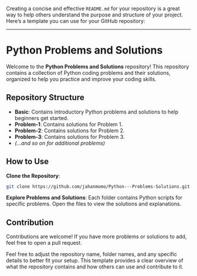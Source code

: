 Creating a concise and effective `README.md` for your repository is a great way to help others understand the purpose and structure of your project. Here’s a template you can use for your GitHub repository:

---

# Python Problems and Solutions

Welcome to the **Python Problems and Solutions** repository! This repository contains a collection of Python coding problems and their solutions, organized to help you practice and improve your coding skills.

## Repository Structure

- **Basic**: Contains introductory Python problems and solutions to help beginners get started.
- **Problem-1**: Contains solutions for Problem 1.
- **Problem-2**: Contains solutions for Problem 2.
- **Problem-3**: Contains solutions for Problem 3.
- *(...and so on for additional problems)*

## How to Use

**Clone the Repository**: 
   ```bash
   git clone https://github.com/jahanmomo/Python---Problems-Solutions.git
   ```

**Explore Problems and Solutions**:
   Each folder contains Python scripts for specific problems. Open the files to view the solutions and explanations.

## Contribution

Contributions are welcome! If you have more problems or solutions to add, feel free to open a pull request.

Feel free to adjust the repository name, folder names, and any specific details to better fit your setup. This template provides a clear overview of what the repository contains and how others can use and contribute to it.